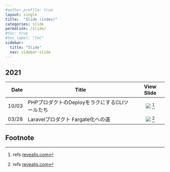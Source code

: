 ```yaml
---
#author_profile: true
layout: single
title:  "Slide (index)"
categories: slide
permalink: /slide/
#toc: true
#toc_label: "ToC"
sidebar:
  title: "Slide"
  nav: sidebar-slide
---
```


## 2021

|Date |Title  |View Slide  |
|---:|---|:---:|
|10/03 |PHPプロダクトのDeployをラクにするCLIツールたち |<a href="../assets/slides/2021/1003/phpcon2021-lt.html" target="_" rel="noopener"><img src="/assets/ico/revealjs.ico"></a> [^1] |
|03/28 |Laravelプロダクト Fargate化への道 |<a href="../assets/slides/2021/0328/phperkaigi2021-lt.html" target="_" rel="noopener"><img src="/assets/ico/revealjs.ico"></a> [^1] |

<!--
-->

## Footnote
[^1]: refs <a href="https://revealjs.com/" target="__" rel="noopener">revealjs.com</a>
